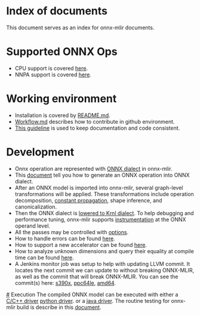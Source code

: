 <!--- SPDX-License-Identifier: Apache-2.0 -->

# Index of documents
This document serves as an index for onnx-mlir documents.

# Supported ONNX Ops
* CPU support is covered [here](SupportedONNXOps-cpu.md).
* NNPA support is covered [here](SupportedONNXOps-NNPA.md).

# Working environment
* Installation is covered by [README.md](../README.md).
* [Workflow.md](Workflow.md) describes how to contribute in github environment.
* [This guideline](Documentation.md) is used to keep documentation and code consistent.

# Development
* Onnx operation are represented with  [ONNX dialect](Dialects/onnx.md) in onnx-mlir.
* This [document](ImportONNXDefs.md#add_operation)
tell you how to generate an ONNX operation into ONNX dialect.
* After an ONNX model is imported into onnx-mlir, several graph-level transformations will be applied.
These transformations include operation decomposition, [constant propagation](ConstPropagationPass.md),
shape inference, and canonicalization. 
* Then the ONNX dialect is [lowered to Krnl dialect](LoweringCode.md). 
To help debugging and performance tuning, onnx-mlir supports [instrumentation](Instrumentation.md)
at the ONNX operand level.
* All the passes may be controlled with [options](Options.md).
* How to handle errors can be found [here](ErrorHandling.md).
* How to support a new accelerator can be found [here](AddCustomAccelerators.md).
* How to analyze unknown dimensions and query their equality at compile time can be found [here](UnknownDimensionAnalysis.md).
* A Jenkins monitor job was setup to help with updating LLVM commit. It locates the next commit we can update to without breaking ONNX-MLIR, as well as the commit that will break ONNX-MLIR. You can see the commit(s) here: [s390x](https://www.onnxmlir.xyz/jenkins/job/LLVM-Watch-Docker-Build/LLVM_20Watch_20Report/), [ppc64le](https://www.onnxmlir.xyz/jenkinp/job/LLVM-Watch-Docker-Build/LLVM_20Watch_20Report/), [amd64](https://www.onnxmlir.xyz/jenkinx/job/LLVM-Watch-Docker-Build/LLVM_20Watch_20Report/).

[#](#) Execution
The compiled ONNX model can be executed with either a
[C/C++ driver](mnist_example/README.md#write-a-c-driver-code)
[python driver](mnist_example/README.md#write-a-python-driver-code). or a
[java driver](mnist_example/README.md#write-a-java-driver-code).
The routine testing for onnx-mlir build is describe in this [document](Testing.md).

